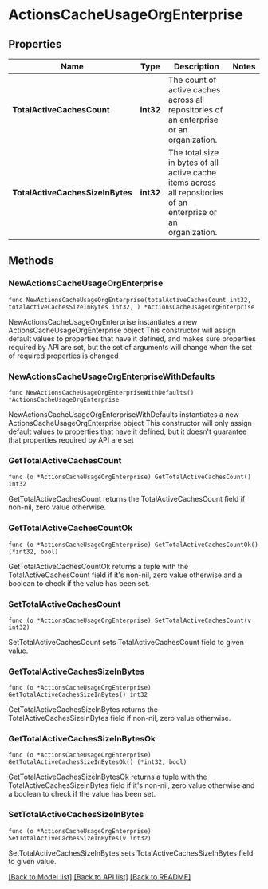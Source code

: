 # ActionsCacheUsageOrgEnterprise

## Properties

Name | Type | Description | Notes
------------ | ------------- | ------------- | -------------
**TotalActiveCachesCount** | **int32** | The count of active caches across all repositories of an enterprise or an organization. | 
**TotalActiveCachesSizeInBytes** | **int32** | The total size in bytes of all active cache items across all repositories of an enterprise or an organization. | 

## Methods

### NewActionsCacheUsageOrgEnterprise

`func NewActionsCacheUsageOrgEnterprise(totalActiveCachesCount int32, totalActiveCachesSizeInBytes int32, ) *ActionsCacheUsageOrgEnterprise`

NewActionsCacheUsageOrgEnterprise instantiates a new ActionsCacheUsageOrgEnterprise object
This constructor will assign default values to properties that have it defined,
and makes sure properties required by API are set, but the set of arguments
will change when the set of required properties is changed

### NewActionsCacheUsageOrgEnterpriseWithDefaults

`func NewActionsCacheUsageOrgEnterpriseWithDefaults() *ActionsCacheUsageOrgEnterprise`

NewActionsCacheUsageOrgEnterpriseWithDefaults instantiates a new ActionsCacheUsageOrgEnterprise object
This constructor will only assign default values to properties that have it defined,
but it doesn't guarantee that properties required by API are set

### GetTotalActiveCachesCount

`func (o *ActionsCacheUsageOrgEnterprise) GetTotalActiveCachesCount() int32`

GetTotalActiveCachesCount returns the TotalActiveCachesCount field if non-nil, zero value otherwise.

### GetTotalActiveCachesCountOk

`func (o *ActionsCacheUsageOrgEnterprise) GetTotalActiveCachesCountOk() (*int32, bool)`

GetTotalActiveCachesCountOk returns a tuple with the TotalActiveCachesCount field if it's non-nil, zero value otherwise
and a boolean to check if the value has been set.

### SetTotalActiveCachesCount

`func (o *ActionsCacheUsageOrgEnterprise) SetTotalActiveCachesCount(v int32)`

SetTotalActiveCachesCount sets TotalActiveCachesCount field to given value.


### GetTotalActiveCachesSizeInBytes

`func (o *ActionsCacheUsageOrgEnterprise) GetTotalActiveCachesSizeInBytes() int32`

GetTotalActiveCachesSizeInBytes returns the TotalActiveCachesSizeInBytes field if non-nil, zero value otherwise.

### GetTotalActiveCachesSizeInBytesOk

`func (o *ActionsCacheUsageOrgEnterprise) GetTotalActiveCachesSizeInBytesOk() (*int32, bool)`

GetTotalActiveCachesSizeInBytesOk returns a tuple with the TotalActiveCachesSizeInBytes field if it's non-nil, zero value otherwise
and a boolean to check if the value has been set.

### SetTotalActiveCachesSizeInBytes

`func (o *ActionsCacheUsageOrgEnterprise) SetTotalActiveCachesSizeInBytes(v int32)`

SetTotalActiveCachesSizeInBytes sets TotalActiveCachesSizeInBytes field to given value.



[[Back to Model list]](../README.md#documentation-for-models) [[Back to API list]](../README.md#documentation-for-api-endpoints) [[Back to README]](../README.md)


